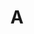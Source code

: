 ---
layout: bookmark
title: A
tags:
  - Bookmarks
  - IndieWeb
  - Why you need a personal website
  - HTML
created: '2023-06-27T12:07:15.045Z'
link: https://adactio.com/articles/10887
id: 597486523
excerpt: >-
  The opening keynote from the inaugural HTML Special held before CSS Day 2016
  in Amsterdam.
image: https://adactio.com/images/photo-300.jpg
---